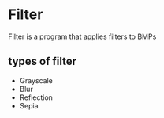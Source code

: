 # Filter
Filter is  a program that applies filters to BMPs

## types of filter
+ Grayscale
+ Blur
+ Reflection
+ Sepia
